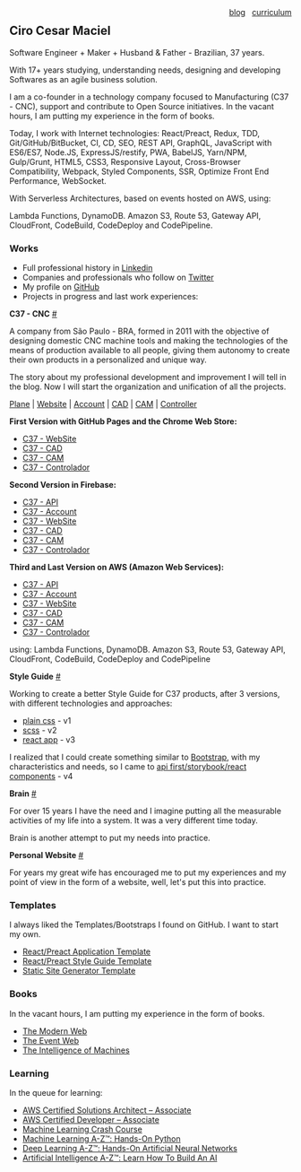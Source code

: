 <div style="text-align: right; float: right">
    <a href="/blog/">blog</a>
    &nbsp;
    <a href="/docs/Ciro Cesar Maciel - Curriculum.pdf">curriculum</a>
</div>

## Ciro Cesar Maciel 

Software Engineer + Maker + Husband & Father - Brazilian, 37 years. 

With 17+ years studying, understanding needs, designing and developing Softwares as an agile business solution.

I am a co-founder in a technology company focused to Manufacturing (C37 - CNC), support and contribute to Open Source initiatives. In the vacant hours, I am putting my experience in the form of books.

Today, I work with Internet technologies: React/Preact, Redux, TDD, Git/GitHub/BitBucket, CI, CD, SEO, REST API, GraphQL, JavaScript with ES6/ES7, Node.JS, ExpressJS/restify, PWA, BabelJS, Yarn/NPM, Gulp/Grunt, HTML5, CSS3, Responsive Layout, Cross-Browser Compatibility, Webpack, Styled Components, SSR, Optimize Front End Performance, WebSocket.

With Serverless Architectures, based on events hosted on AWS, using:

Lambda Functions, DynamoDB. Amazon S3, Route 53, Gateway API, CloudFront, CodeBuild, CodeDeploy and CodePipeline.


### Works
- Full professional history in [Linkedin](https://www.linkedin.com/in/ciro-maciel/)
- Companies and professionals who follow on [Twitter](https://twitter.com/cirocmaciel)
- My profile on [GitHub](https://github.com/ciro-maciel)
- Projects in progress and last work experiences:

**C37 - CNC** [#](https://c37.co/)

A company from São Paulo - BRA, formed in 2011 with the objective of designing domestic CNC machine tools and making the technologies of the means of production available to all people, giving them autonomy to create their own products in a personalized and unique way.

The story about my professional development and improvement I will tell in the blog. Now I will start the organization and unification of all the projects.

[Plane](https://github.com/c37/plane) | [Website](https://github.com/c37/website) | [Account](https://account.c37.co/) | [CAD](https://cad.c37.co/) | [CAM](https://cam.c37.co/) | [Controller](https://controller.c37.co/)

**First Version with GitHub Pages and the Chrome Web Store:**

- [C37 - WebSite](https://github.com/c37/website/tree/v4)
- [C37 - CAD](https://chrome.google.com/webstore/detail/c37-cad/bacjohjidiopikbeocnpebloihebiane)
- [C37 - CAM](https://chrome.google.com/webstore/detail/c37-cam/kanmmcphjbpnojplaphiepkklcgmmkgd)
- [C37 - Controlador](https://chrome.google.com/webstore/detail/c37-controlador/iodomfcbclgacbhdjmpjfcgdjecdkdhn)

**Second Version in Firebase:**

- [C37 - API](https://c37-api.firebaseapp.com/)
- [C37 - Account](https://c37-account.firebaseapp.com/)
- [C37 - WebSite](https://c37-website.firebaseapp.com/)
- [C37 - CAD](https://c37-cad.firebaseapp.com/)
- [C37 - CAM](https://c37-cam.firebaseapp.com/)
- [C37 - Controlador](https://c37-controller.firebaseapp.com/)

**Third and Last Version on AWS (Amazon Web Services):**

- [C37 - API](https://api.c37.co/)
- [C37 - Account](https://account.c37.co/)
- [C37 - WebSite](https://c37.co/)
- [C37 - CAD](https://cad.c37.co/)
- [C37 - CAM](https://cam.c37.co/)
- [C37 - Controlador](https://controller.c37.co/)

using: Lambda Functions, DynamoDB. Amazon S3, Route 53, Gateway API, CloudFront, CodeBuild, CodeDeploy and CodePipeline



**Style Guide** [#](http://style.ciro-maciel.me/)

Working to create a better Style Guide for C37 products, after 3 versions, with different technologies and approaches:
 
 - [plain css](https://github.com/ciro-maciel/style-guide/tree/v1) - v1
 - [scss](https://github.com/ciro-maciel/style-guide/tree/v2) - v2
 - [react app](https://github.com/ciro-maciel/style-guide/tree/v3) - v3

I realized that I could create something similar to [Bootstrap](https://getbootstrap.com/), with my characteristics and needs, so I came to [api first/storybook/react components](https://github.com/ciro-maciel/style-guide/tree/v4) - v4


**Brain** [#](https://brain.ciro-maciel.me/)

For over 15 years I have the need and I imagine putting all the measurable activities of my life into a system. It was a very different time today.

Brain is another attempt to put my needs into practice.



**Personal Website** [#](https://github.com/ciro-maciel/website)

For years my great wife has encouraged me to put my experiences and my point of view in the form of a website, well, let's put this into practice.

### Templates

I always liked the Templates/Bootstraps I found on GitHub. I want to start my own.

- [React/Preact Application Template](https://github.com/ciro-maciel/template-app-react)
- [React/Preact Style Guide Template](https://github.com/ciro-maciel/template-style-react)
- [Static Site Generator Template](https://github.com/ciro-maciel/template-app-html)

### Books

In the vacant hours, I am putting my experience in the form of books.

- [The Modern Web](https://github.com/ciro-maciel/book-the-modern-web)
- [The Event Web](https://github.com/ciro-maciel/book-the-event-web)
- [The Intelligence of Machines](https://github.com/ciro-maciel/book-the-intelligence-of-machines)

### Learning
In the queue for learning:

- [AWS Certified Solutions Architect – Associate
](https://aws.amazon.com/pt/certification/certified-solutions-architect-associate/)
- [AWS Certified Developer – Associate](https://aws.amazon.com/pt/certification/certified-developer-associate/)
- [Machine Learning Crash Course](https://developers.google.com/machine-learning/crash-course/)
- [Machine Learning A-Z™: Hands-On Python](https://www.udemy.com/machinelearning/)
- [Deep Learning A-Z™: Hands-On Artificial Neural Networks
](https://www.udemy.com/deeplearning/)
- [Artificial Intelligence A-Z™: Learn How To Build An AI](https://www.udemy.com/artificial-intelligence-az/)